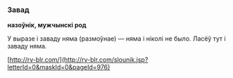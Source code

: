 ### Завад
**назоўнік, мужчынскі род**

У выразе і заваду няма (размоўнае) — няма і ніколі не было. Ласёў тут і заваду няма.

<a rel="author">[http://rv-blr.com/](http://rv-blr.com/slounik.jsp?letterId=0&maskId=0&pageId=976)</a>
